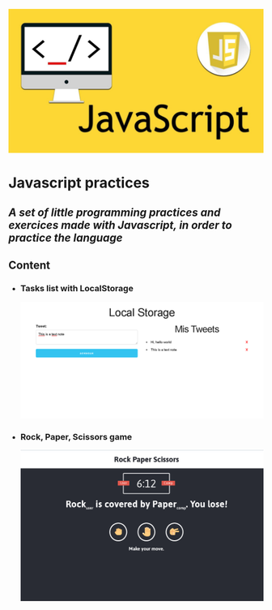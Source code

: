 ![Javascript](./assets/img/javascript.jpg "Javascript logo")

# Javascript practices

## _A set of little programming practices and exercices made with Javascript, in order to practice the language_

## Content

* ### Tasks list with LocalStorage
    ![LocalStorage](./assets/img/LocalStorage.png "LocalStorage")
* ### Rock, Paper, Scissors game
    ![RockPaperScissors](./assets/img/RockPaperScissors.png "Rock paper scissors")

